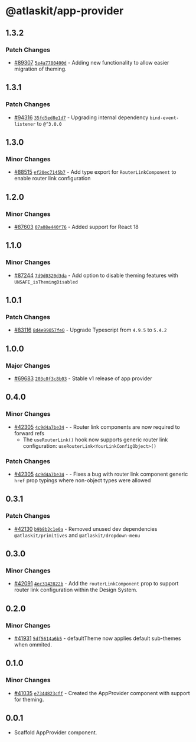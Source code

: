 # @atlaskit/app-provider

## 1.3.2

### Patch Changes

-   [#89307](https://stash.atlassian.com/projects/CONFCLOUD/repos/confluence-frontend/pull-requests/89307)
    [`5e4a7780400d`](https://stash.atlassian.com/projects/CONFCLOUD/repos/confluence-frontend/commits/5e4a7780400d) -
    Adding new functionality to allow easier migration of theming.

## 1.3.1

### Patch Changes

-   [#94316](https://stash.atlassian.com/projects/CONFCLOUD/repos/confluence-frontend/pull-requests/94316)
    [`35fd5ed8e1d7`](https://stash.atlassian.com/projects/CONFCLOUD/repos/confluence-frontend/commits/35fd5ed8e1d7) -
    Upgrading internal dependency `bind-event-listener` to `@^3.0.0`

## 1.3.0

### Minor Changes

-   [#88515](https://stash.atlassian.com/projects/CONFCLOUD/repos/confluence-frontend/pull-requests/88515)
    [`ef20ec7145b7`](https://stash.atlassian.com/projects/CONFCLOUD/repos/confluence-frontend/commits/ef20ec7145b7) -
    Add type export for `RouterLinkComponent` to enable router link configuration

## 1.2.0

### Minor Changes

-   [#87603](https://stash.atlassian.com/projects/CONFCLOUD/repos/confluence-frontend/pull-requests/87603)
    [`07a08e440f76`](https://stash.atlassian.com/projects/CONFCLOUD/repos/confluence-frontend/commits/07a08e440f76) -
    Added support for React 18

## 1.1.0

### Minor Changes

-   [#87244](https://stash.atlassian.com/projects/CONFCLOUD/repos/confluence-frontend/pull-requests/87244)
    [`7d9d0320d3da`](https://stash.atlassian.com/projects/CONFCLOUD/repos/confluence-frontend/commits/7d9d0320d3da) -
    Add option to disable theming features with `UNSAFE_isThemingDisabled`

## 1.0.1

### Patch Changes

-   [#83116](https://stash.atlassian.com/projects/CONFCLOUD/repos/confluence-frontend/pull-requests/83116)
    [`8d4e99057fe0`](https://stash.atlassian.com/projects/CONFCLOUD/repos/confluence-frontend/commits/8d4e99057fe0) -
    Upgrade Typescript from `4.9.5` to `5.4.2`

## 1.0.0

### Major Changes

-   [#69683](https://stash.atlassian.com/projects/CONFCLOUD/repos/confluence-frontend/pull-requests/69683)
    [`203c0f3c8b03`](https://stash.atlassian.com/projects/CONFCLOUD/repos/confluence-frontend/commits/203c0f3c8b03) -
    Stable v1 release of app provider

## 0.4.0

### Minor Changes

-   [#42305](https://bitbucket.org/atlassian/atlassian-frontend/pull-requests/42305)
    [`4c9d4a7be34`](https://bitbucket.org/atlassian/atlassian-frontend/commits/4c9d4a7be34) - -
    Router link components are now required to forward refs
    -   The `useRouterLink()` hook now supports generic router link configuration:
        `useRouterLink<YourLinkConfigObject>()`

### Patch Changes

-   [#42305](https://bitbucket.org/atlassian/atlassian-frontend/pull-requests/42305)
    [`4c9d4a7be34`](https://bitbucket.org/atlassian/atlassian-frontend/commits/4c9d4a7be34) - -
    Fixes a bug with router link component generic `href` prop typings where non-object types were
    allowed

## 0.3.1

### Patch Changes

-   [#42130](https://bitbucket.org/atlassian/atlassian-frontend/pull-requests/42130)
    [`b9b8b2c1e0a`](https://bitbucket.org/atlassian/atlassian-frontend/commits/b9b8b2c1e0a) -
    Removed unused dev dependencies `@atlaskit/primitives` and `@atlaskit/dropdown-menu`

## 0.3.0

### Minor Changes

-   [#42091](https://bitbucket.org/atlassian/atlassian-frontend/pull-requests/42091)
    [`4ec3142822b`](https://bitbucket.org/atlassian/atlassian-frontend/commits/4ec3142822b) - Add
    the `routerLinkComponent` prop to support router link configuration within the Design System.

## 0.2.0

### Minor Changes

-   [#41931](https://bitbucket.org/atlassian/atlassian-frontend/pull-requests/41931)
    [`5df5614a6b5`](https://bitbucket.org/atlassian/atlassian-frontend/commits/5df5614a6b5) -
    defaultTheme now applies default sub-themes when ommited.

## 0.1.0

### Minor Changes

-   [#41035](https://bitbucket.org/atlassian/atlassian-frontend/pull-requests/41035)
    [`e7344823cff`](https://bitbucket.org/atlassian/atlassian-frontend/commits/e7344823cff) -
    Created the AppProvider component with support for theming.

## 0.0.1

-   Scaffold AppProvider component.
